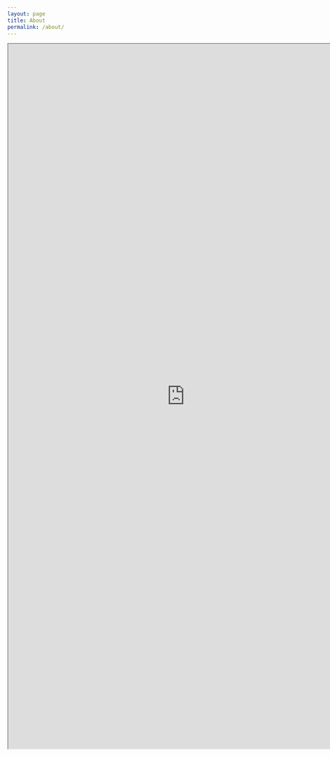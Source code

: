 ```yaml
---
layout: page
title: About
permalink: /about/
---
```


<iframe width="800" height="1600"  src="https://docs.google.com/document/d/1CuVFqB7PC8FGflbvK9URTt5SUhK3_8u12dNa2J-vj_8/pub?embedded=true"></iframe>
